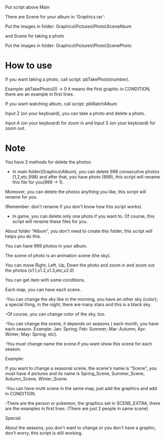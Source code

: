 Put script above Main



There are Scene for your album in 'Graphics.rar':

Put the images in folder: Graphics\Pictures\Photo\SceneAbum

and Scene for taking a photo

Put the images in folder: Graphics\Pictures\Photo\ScenePhoto



# How to use 

If you want taking a photo, call script: pbTakePhoto(number).

Example: pbTakePhoto(0) -> 0 it means the first graphic in CONDITION, there are an example in first lines.

If you want watching album, call script: pbWatchAlbum

Input Z (on your keyboard), you can take a photo and delete a photo.

Input A (on your keyboard) for zoom in and Input S (on your keyboard) for zoom out.



# Note 

You have 2 methods for delete the photos:

+ In main folder(Graphics\Album), you can delete 998 consecutive photos (1,2,etc,998) and after that, you have photo (999), this script will rename this file for you(999 -> 1). 

Moreover, you can delete the photos anything you like, this script will rename for you.

(Remember: don't rename if you don't know how this script works).

+ In game, you can delete only one photo if you want to. Of course, this script will rename these files for you.



About folder "Album", you don't need to create this folder, this script will helps you do this.

You can have 999 photos in your album.

The scene of photo is an animation scene (the sky).

You can move Right, Left, Up, Down the photo and zoom in and zoom out the photos (x1.1,x1.2,x1.3,etc,x2.0)

You can get item with some conditions.

Each map, you can have each scene.

-You can change the sky like in the morning, you have an other sky (color); a special thing, in the night, there are many stars and this is a black sky.

-Of course, you can change color of the sky, too.

-You can change the scene, it depends on seasons ( each month, you have each season. Example: Jan: Spring; Feb: Summer; Mar: Autumn; Apr: Winter; May: Spring; etc).

-You must change name the scene if you want show this scene for each season.

Example:

If you want to change a seasonal scene, the scene's name is "Scene", you must have 4 pictures and its name is Spring_Scene, Summer_Scene, Autumn_Scene, Winter_Scene.

-You can have multi scene in the same map, just add the graphics and add in CONDITION.

-There are the person or pokemon, the graphics set in SCENE_EXTRA, there are the examples in first lines. (There are just 2 people in same scene)



Special:

About the seasons, you don't want to change or you don't have a graphic, don't worry, this script is still working.